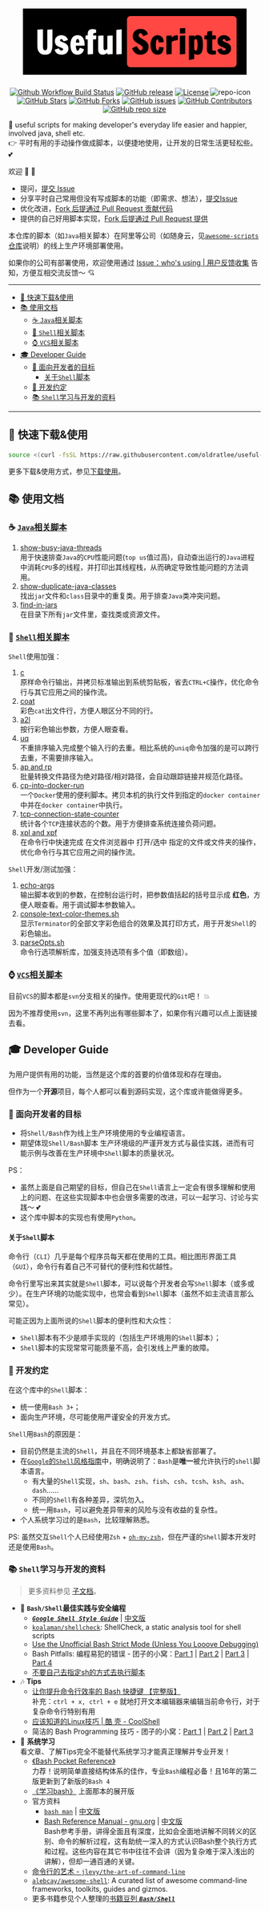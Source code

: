 # <div align="center"><a href="#dummy"><img src="docs/logo.png" alt="🐌 useful-scripts"></a></div>

<img src="docs/script-logo.png" alt="repo-icon" width="20%" align="right" />

<p align="center">
<a href="https://github.com/oldratlee/useful-scripts/actions/workflows/ci.yaml"><img src="https://img.shields.io/github/workflow/status/oldratlee/useful-scripts/CI/dev-2.x?logo=github&logoColor=white" alt="Github Workflow Build Status"></a>
<a href="https://github.com/oldratlee/useful-scripts/releases"><img src="https://img.shields.io/github/release/oldratlee/useful-scripts.svg" alt="GitHub release"></a>
<a href="https://www.apache.org/licenses/LICENSE-2.0.html"><img src="https://img.shields.io/github/license/oldratlee/useful-scripts?color=4D7A97&logo=apache" alt="License"></a>
<a href="https://github.com/oldratlee/useful-scripts/stargazers"><img src="https://img.shields.io/github/stars/oldratlee/useful-scripts" alt="GitHub Stars"></a>
<a href="https://github.com/oldratlee/useful-scripts/fork"><img src="https://img.shields.io/github/forks/oldratlee/useful-scripts" alt="GitHub Forks"></a>
<a href="https://github.com/oldratlee/useful-scripts/issues"><img src="https://img.shields.io/github/issues/oldratlee/useful-scripts" alt="GitHub issues"></a>
<a href="https://github.com/oldratlee/useful-scripts/graphs/contributors"><img src="https://img.shields.io/github/contributors/oldratlee/useful-scripts" alt="GitHub Contributors"></a>
<a href="https://github.com/oldratlee/useful-scripts"><img src="https://img.shields.io/github/repo-size/oldratlee/useful-scripts" alt="GitHub repo size"></a>
</p>

🐌 useful scripts for making developer's everyday life easier and happier, involved java, shell etc.  
👉 平时有用的手动操作做成脚本，以便捷地使用，让开发的日常生活更轻松些。 💕

欢迎 👏 💖

- 提问，[提交 Issue](https://github.com/oldratlee/useful-scripts/issues/new)
- 分享平时自己常用但没有写成脚本的功能（即需求、想法），[提交Issue](https://github.com/oldratlee/useful-scripts/issues/new)
- 优化改进，[Fork 后提通过 Pull Request 贡献代码](https://github.com/oldratlee/useful-scripts/fork)
- 提供的自己好用脚本实现，[Fork 后提通过 Pull Request 提供](https://github.com/oldratlee/useful-scripts/fork)

本仓库的脚本（如`Java`相关脚本）在阿里等公司（如随身云，见[`awesome-scripts`仓库](https://github.com/Suishenyun/awesome-scripts)说明）的线上生产环境部署使用。

如果你的公司有部署使用，欢迎使用通过 [Issue：who's using | 用户反馈收集](https://github.com/oldratlee/useful-scripts/issues/96) 告知，方便互相交流反馈～ 💘

----------------------

<!-- START doctoc generated TOC please keep comment here to allow auto update -->
<!-- DON'T EDIT THIS SECTION, INSTEAD RE-RUN doctoc TO UPDATE -->

- [🔰 快速下载&使用](#-%E5%BF%AB%E9%80%9F%E4%B8%8B%E8%BD%BD%E4%BD%BF%E7%94%A8)
- [📚 使用文档](#-%E4%BD%BF%E7%94%A8%E6%96%87%E6%A1%A3)
    - [☕ `Java`相关脚本](#-java%E7%9B%B8%E5%85%B3%E8%84%9A%E6%9C%AC)
    - [🐚 `Shell`相关脚本](#-shell%E7%9B%B8%E5%85%B3%E8%84%9A%E6%9C%AC)
    - [⌚ `VCS`相关脚本](#-vcs%E7%9B%B8%E5%85%B3%E8%84%9A%E6%9C%AC)
- [🎓 Developer Guide](#-developer-guide)
    - [🎯 面向开发者的目标](#-%E9%9D%A2%E5%90%91%E5%BC%80%E5%8F%91%E8%80%85%E7%9A%84%E7%9B%AE%E6%A0%87)
        - [关于`Shell`脚本](#%E5%85%B3%E4%BA%8Eshell%E8%84%9A%E6%9C%AC)
    - [🚦 开发约定](#-%E5%BC%80%E5%8F%91%E7%BA%A6%E5%AE%9A)
    - [📚 `Shell`学习与开发的资料](#-shell%E5%AD%A6%E4%B9%A0%E4%B8%8E%E5%BC%80%E5%8F%91%E7%9A%84%E8%B5%84%E6%96%99)

<!-- END doctoc generated TOC please keep comment here to allow auto update -->

----------------------

🔰 快速下载&使用
----------------------

```bash
source <(curl -fsSL https://raw.githubusercontent.com/oldratlee/useful-scripts/release-2.x/test-cases/self-installer.sh)
```

更多下载&使用方式，参见[下载使用](docs/install.md)。

📚 使用文档
----------------------

### ☕ [`Java`相关脚本](docs/java.md)

1. [show-busy-java-threads](docs/java.md#-show-busy-java-threads)  
    用于快速排查`Java`的`CPU`性能问题(`top us`值过高)，自动查出运行的`Java`进程中消耗`CPU`多的线程，并打印出其线程栈，从而确定导致性能问题的方法调用。
1. [show-duplicate-java-classes](docs/java.md#-show-duplicate-java-classes)  
    找出`jar`文件和`class`目录中的重复类。用于排查`Java`类冲突问题。
1. [find-in-jars](docs/java.md#-find-in-jars)  
    在目录下所有`jar`文件里，查找类或资源文件。

### 🐚 [`Shell`相关脚本](docs/shell.md)

`Shell`使用加强：

1. [c](docs/shell.md#-c)  
    原样命令行输出，并拷贝标准输出到系统剪贴板，省去`CTRL+C`操作，优化命令行与其它应用之间的操作流。
1. [coat](docs/shell.md#-coat)  
    彩色`cat`出文件行，方便人眼区分不同的行。
1. [a2l](docs/shell.md#-a2l)  
    按行彩色输出参数，方便人眼查看。
1. [uq](docs/shell.md#-uq)  
    不重排序输入完成整个输入行的去重。相比系统的`uniq`命令加强的是可以跨行去重，不需要排序输入。
1. [ap and rp](docs/shell.md#-ap-and-rp)  
    批量转换文件路径为绝对路径/相对路径，会自动跟踪链接并规范化路径。
1. [cp-into-docker-run](docs/shell.md#-cp-into-docker-run)  
    一个`Docker`使用的便利脚本。拷贝本机的执行文件到指定的`docker container`中并在`docker container`中执行。
1. [tcp-connection-state-counter](docs/shell.md#-tcp-connection-state-counter)  
    统计各个`TCP`连接状态的个数。用于方便排查系统连接负荷问题。
1. [xpl and xpf](docs/shell.md#-xpl-and-xpf)  
    在命令行中快速完成 在文件浏览器中 打开/选中 指定的文件或文件夹的操作，优化命令行与其它应用之间的操作流。

`Shell`开发/测试加强：

1. [echo-args](docs/shell.md#-echo-args)  
    输出脚本收到的参数，在控制台运行时，把参数值括起的括号显示成 **红色**，方便人眼查看。用于调试脚本参数输入。
1. [console-text-color-themes.sh](docs/shell.md#-console-text-color-themessh)  
    显示`Terminator`的全部文字彩色组合的效果及其打印方式，用于开发`Shell`的彩色输出。
1. [parseOpts.sh](docs/shell.md#-parseoptssh)  
    命令行选项解析库，加强支持选项有多个值（即数组）。

### ⌚ [`VCS`相关脚本](docs/vcs.md)

目前`VCS`的脚本都是`svn`分支相关的操作。使用更现代的`Git`吧！ 💥

因为不推荐使用`svn`，这里不再列出有哪些脚本了，如果你有兴趣可以点上面链接去看。

## 🎓 Developer Guide

为用户提供有用的功能，当然是这个库的首要的价值体现和存在理由。

但作为一个**开源**项目，每个人都可以看到源码实现，这个库或许能做得更多。

### 🎯 面向开发者的目标

- 将`Shell/Bash`作为线上生产环境使用的专业编程语言。
- 期望体现`Shell/Bash`脚本 生产环境级的严谨开发方式与最佳实践，进而有可能示例与改善在生产环境中`Shell`脚本的质量状况。

PS：

- 虽然上面是自己期望的目标，但自己在`Shell`语言上一定会有很多理解和使用上的问题、在这些实现脚本中也会很多需要的改进，可以一起学习、讨论与实践～ 💕
- 这个库中脚本的实现也有使用`Python`。

#### 关于`Shell`脚本

命令行（`CLI`）几乎是每个程序员每天都在使用的工具。相比图形界面工具（`GUI`），命令行有着自己不可替代的便利性和优越性。

命令行里写出来其实就是`Shell`脚本，可以说每个开发者会写`Shell`脚本（或多或少）。在生产环境的功能实现中，也常会看到`Shell`脚本（虽然不如主流语言那么常见）。

可能正因为上面所说的`Shell`脚本的便利性和大众性：

- `Shell`脚本有不少是顺手实现的（包括生产环境用的`Shell`脚本）；
- `Shell`脚本的实现常常可能质量不高，会引发线上严重的故障。

### 🚦 开发约定

在这个库中的`Shell`脚本：

- 统一使用`Bash 3+`；
- 面向生产环境，尽可能使用严谨安全的开发方式。

`Shell`用`Bash`的原因是：

- 目前仍然是主流的`Shell`，并且在不同环境基本上都缺省部署了。
- 在[`Google`的`Shell`风格指南](https://zh-google-styleguide.readthedocs.io/en/latest/google-shell-styleguide/background/)中，明确说明了：`Bash`是**唯一**被允许执行的`shell`脚本语言。
    - 有大量的`Shell`实现，`sh`、`bash`、`zsh`、`fish`、`csh`、`tcsh`、`ksh`、`ash`、`dash`……
    - 不同的`Shell`有各种差异，深坑勿入。
    - 统一用`Bash`，可以避免差异带来的风险与没有收益的复杂性。
- 个人系统学习过的是`Bash`，比较理解熟悉。

PS: 虽然交互`Shell`个人已经使用`Zsh` + [`oh-my-zsh`](https://ohmyz.sh/)，但在严谨的`Shell`脚本开发时还是使用`Bash`。

### 📚 `Shell`学习与开发的资料

> 更多资料参见 [子文档](docs/developer-guide.md)。

- 👷 **`Bash/Shell`最佳实践与安全编程**
    - [**_`Google Shell Style Guide`_**](https://google.github.io/styleguide/shell.xml) | [中文版](https://zh-google-styleguide.readthedocs.io/en/latest/google-shell-styleguide/background/)
    - [`koalaman/shellcheck`](https://github.com/koalaman/shellcheck): ShellCheck, a static analysis tool for shell scripts
    - [Use the Unofficial Bash Strict Mode (Unless You Looove Debugging)](http://redsymbol.net/articles/unofficial-bash-strict-mode/)
    - Bash Pitfalls: 编程易犯的错误 - 团子的小窝：[Part 1](http://kodango.com/bash-pitfalls-part-1) | [Part 2](http://kodango.com/bash-pitfalls-part-2) | [Part 3](http://kodango.com/bash-pitfalls-part-3) | [Part 4](http://kodango.com/bash-pitfalls-part-4)
    - [不要自己去指定sh的方式去执行脚本](https://github.com/oldratlee/useful-scripts/issues/57#issuecomment-326485965)
- 🎶 **Tips**
    - [让你提升命令行效率的 Bash 快捷键 【完整版】](https://linuxtoy.org/archives/bash-shortcuts.html)  
        补充：`ctrl + x, ctrl + e` 就地打开文本编辑器来编辑当前命令行，对于复杂命令行特别有用
    - [应该知道的Linux技巧 | 酷 壳 - CoolShell](https://coolshell.cn/articles/8883.html)
    - 简洁的 Bash Programming 技巧 - 团子的小窝：[Part 1](http://kodango.com/simple-bash-programming-skills) | [Part 2](http://kodango.com/simple-bash-programming-skills-2) | [Part 3](http://kodango.com/simple-bash-programming-skills-3)
- 💎 **系统学习**  
    看文章、了解Tips完全不能替代系统学习才能真正理解并专业开发！
    - [《Bash Pocket Reference》](https://book.douban.com/subject/26738258/)  
        力荐！说明简单直接结构体系的佳作，专业`Bash`编程必备！且16年的第二版更新到了新版的`Bash 4`
    - [《学习bash》](https://book.douban.com/subject/1241361/) 上面那本的展开版
    - 官方资料
        - [`bash man`](https://linux.die.net/man/1/bash) | [中文版](http://ahei.info/chinese-bash-man.htm)
        - [Bash Reference Manual - gnu.org](http://www.gnu.org/software/bash/manual/) | [中文版](https://yiyibooks.cn/Phiix/bash_reference_manual/bash%E5%8F%82%E8%80%83%E6%96%87%E6%A1%A3.html)  
        Bash参考手册，讲得全面且有深度，比如会全面地讲解不同转义的区别、命令的解析过程，这有助统一深入的方式认识Bash整个执行方式和过程。这些内容在其它书中往往不会讲（因为复杂难于深入浅出的讲解），但却一通百通的关键。
    - [命令行的艺术 - `jlevy/the-art-of-command-line`](https://github.com/jlevy/the-art-of-command-line/blob/master/README-zh.md)
    - [`alebcay/awesome-shell`](https://github.com/alebcay/awesome-shell): A curated list of awesome command-line frameworks, toolkits, guides and gizmos.
    - 更多书籍参见个人整理的[书籍豆列 **_`Bash/Shell`_**](https://www.douban.com/doulist/1779379/)
